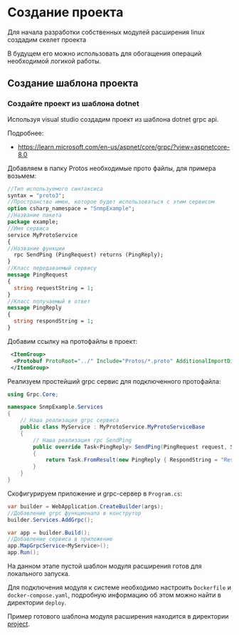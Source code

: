 # Создание проекта

Для начала разработки собственных модулей расширения linux создадим скелет проекта

В будущем его можно использовать для обогащения операций необходимой логикой работы.

## Создание шаблона проекта

### Создайте проект из шаблона dotnet

Используя visual studio создадим проект из шаблона dotnet grpc api.

Подробнее:

* <https://learn.microsoft.com/en-us/aspnet/core/grpc/?view=aspnetcore-8.0>

Добавляем в папку Protos необходимые прото файлы, для примера возьмем:

```proto
//Тип используемого синтаксиса
syntax = "proto3";
//Пространство имен, которое будет использоваться с этим сервисом
option csharp_namespace = "SnmpExample";
//Название пакета
package example;
//Имя сервиса
service MyProtoService
{
//Название функции
  rpc SendPing (PingRequest) returns (PingReply);
}
//Класс передаваемый сервису
message PingRequest
{
  string requestString = 1;
}
//Класс получаемый в ответ
message PingReply
{
  string respondString = 1;
}
```

Добавим ссылку на протофайлы в проект:

```xml
 <ItemGroup>
  <Protobuf ProtoRoot="../" Include="Protos/*.proto" AdditionalImportDirs="Protos/" OutputDir="$(IntermediateOutputPath)/%(RecursiveDir)" />
 </ItemGroup>
```

Реализуем простейший grpc сервис для подключенного протофайла:

```csharp
using Grpc.Core;

namespace SnmpExample.Services
{
    // Наша реализация grpc сервиса
    public class MyService : MyProtoService.MyProtoServiceBase
    {
        // Наша реализация rpc SendPing
        public override Task<PingReply> SendPing(PingRequest request, ServerCallContext context)
        {
            return Task.FromResult(new PingReply { RespondString = "Respond string"});
        }
    }
}
```

Скофигурируем приложение и grpc-сервер в `Program.cs`:

```csharp
var builder = WebApplication.CreateBuilder(args);
//Добавление grpc функционала в конструтор
builder.Services.AddGrpc();

var app = builder.Build();
//Добавление сервиса в приложение
app.MapGrpcService<MyService>();
app.Run();
```

На данном этапе пустой шаблон модуля расширения готов для локального запуска.

Для подключения модуля к системе необходимо настроить `Dockerfile` и `docker-compose.yaml`, подробную информацию об этом можно найти в директории `deploy`.

Пример готового шаблона модуля расширения находится в директории [project](./project).
